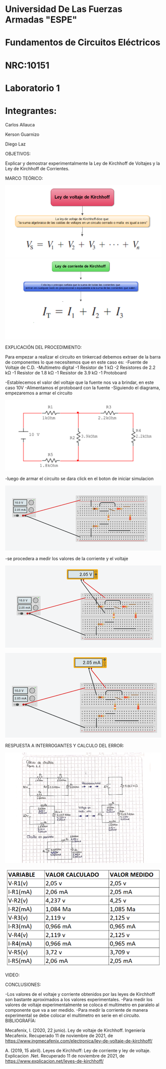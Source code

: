 # Universidad De Las Fuerzas Armadas "ESPE"

# Fundamentos de Circuitos Eléctricos 
# NRC:10151
# Laboratorio 1

 # Integrantes:
 Carlos Allauca
 
 Kerson Guarnizo
 
 Diego Laz

OBJETIVOS:

Explicar y demostrar experimentalmente la Ley de Kirchhoff de Voltajes y la Ley de
Kirchhoff de Corrientes.

MARCO TEÓRICO:

![](https://github.com/Diego-Laz/Laboratorio1/blob/main/lvk.png)
![](https://github.com/Diego-Laz/Laboratorio1/blob/main/lck.png)

EXPLICACIÓN DEL PROCEDIMIENTO:

Para empezar a realizar el circuito en tinkercad debemos extraer de la barra de componentes lo que necesitemos que en este caso es:
-Fuente de Voltaje de C.D.
-Multimetro digital
-1 Resistor de 1 kΩ
-2 Resistores de 2.2 kΩ
-1 Resistor de 1.8 kΩ
-1 Resistor de 3.9 kΩ
-1 Protoboard

-Establecemos el valor del voltaje que la fuente nos va a brindar, en este caso 10V
-Alimentamos el protoboard con la fuente
-Siguiendo el diagrama, empezaremos a armar el circuito 

![](https://github.com/Diego-Laz/Laboratorio1/blob/main/diagrama.png)

-luego de armar el circuito se dara click en el boton de iniciar simulacion 

![](https://github.com/Diego-Laz/Laboratorio1/blob/main/circuito%20simulado.png)

-se procedera a medir los valores de la corriente y el voltaje

![](https://github.com/Diego-Laz/Laboratorio1/blob/main/circuito%20simulado%20voltaje.png)

![](https://github.com/Diego-Laz/Laboratorio1/blob/main/circuito%20simulado%20corriente.png)

RESPUESTA A INTERROGANTES Y CALCULO DEL ERROR:

![](https://github.com/Diego-Laz/Laboratorio1/blob/main/0001.jpg)

![](https://github.com/Diego-Laz/Laboratorio1/blob/main/Tabla_1.png)

VIDEO:

CONCLUSIONES:

-Los valores de el voltaje y corriente obtenidos por las  leyes de Kirchhoff son bastante aproximados a los valores experimentales. 
-Para medir los valores de voltaje experimentalmente se coloca el multimetro en paralelo al componente que va a ser medido.
-Para medir la corriente de manera experimental se debe colocar el multimetro en serie en el circuito.
BIBLIOGRAFÍA:

Mecafenix, I. (2020, 22 junio). Ley de voltaje de Kirchhoff. Ingeniería Mecafenix. Recuperado 11 de noviembre de 2021, de https://www.ingmecafenix.com/electronica/ley-de-voltaje-de-kirchhoff/

A. (2019, 15 abril). Leyes de Kirchhoff: Ley de corriente y ley de voltaje. Explicacion .Net. Recuperado 11 de noviembre de 2021, de https://www.explicacion.net/leyes-de-kirchhoff/
